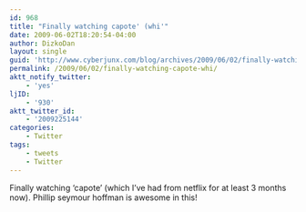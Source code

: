 ```yaml
---
id: 968
title: "Finally watching capote' (whi'"
date: 2009-06-02T18:20:54-04:00
author: DizkoDan
layout: single
guid: 'http://www.cyberjunx.com/blog/archives/2009/06/02/finally-watching-capote-whi/'
permalink: /2009/06/02/finally-watching-capote-whi/
aktt_notify_twitter:
    - 'yes'
ljID:
    - '930'
aktt_twitter_id:
    - '2009225144'
categories:
    - Twitter
tags:
    - tweets
    - Twitter
---
```


Finally watching ‘capote’ (which I’ve had from netflix for at least 3 months now). Phillip seymour hoffman is awesome in this!